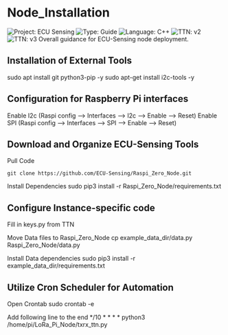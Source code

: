 # Node_Installation
![Project: ECU Sensing](https://img.shields.io/badge/Project-ECU%20Sensing-blueviolet)
![Type: Guide](https://img.shields.io/badge/Type-Guide-important)
![Language: C++](https://img.shields.io/badge/language-Python-blue)
![TTN: v2](https://img.shields.io/badge/TTN-v2-success)
![TTN: v3](https://img.shields.io/badge/TTN-v3-success)
Overall guidance for ECU-Sensing node deployment. 

## Installation of External Tools
sudo apt install git python3-pip -y
sudo apt-get install i2c-tools -y

## Configuration for Raspberry Pi interfaces
Enable I2c (Raspi config --> Interfaces --> I2c --> Enable --> Reset)
Enable SPI (Raspi config --> Interfaces --> SPI --> Enable --> Reset)

## Download and Organize ECU-Sensing Tools
Pull Code

	git clone https://github.com/ECU-Sensing/Raspi_Zero_Node.git

Install Dependencies
	sudo pip3 install -r Raspi_Zero_Node/requirements.txt

## Configure Instance-specific code
Fill in keys.py from TTN

Move Data files to Raspi_Zero_Node
	cp example_data_dir/data.py Raspi_Zero_Node/data.py

Install Data dependencies
	sudo pip3 install -r example_data_dir/requirements.txt

## Utilize Cron Scheduler for Automation
Open Crontab
	sudo crontab -e

Add following line to the end
	*/10 * * * *  python3 /home/pi/LoRa_Pi_Node/txrx_ttn.py

